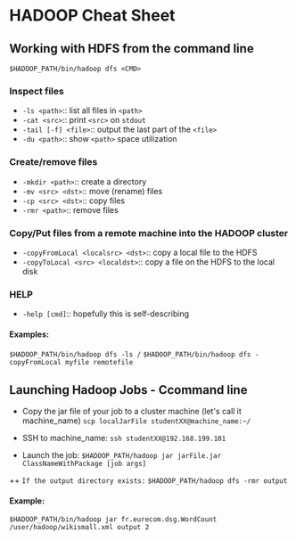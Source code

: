 # HADOOP Cheat Sheet

## Working with HDFS from the command line
`$HADOOP_PATH/bin/hadoop dfs <CMD>`

### Inspect files	
+ `-ls <path>`:: list all files in `<path>`
+ `-cat <src>`:: print `<src>` on `stdout`
+ `-tail [-f] <file>`:: output the last part of the `<file>`
+ `-du <path>`:: show `<path>` space utilization

### Create/remove files	
+ `-mkdir <path>`:: create a directory
+ `-mv <src> <dst>`:: move (rename) files
+ `-cp <src> <dst>`:: copy files
+ `-rmr <path>`:: remove files

### Copy/Put files from a remote machine into the HADOOP cluster
+ `-copyFromLocal <localsrc> <dst>`:: copy a local file to the HDFS
+ `-copyToLocal <src> <localdst>`:: copy a file on the HDFS to the local disk

### HELP
+ `-help [cmd]`:: hopefully this is self-describing

#### Examples:
`$HADOOP_PATH/bin/hadoop dfs -ls /`
`$HADOOP_PATH/bin/hadoop dfs -copyFromLocal myfile remotefile`

## Launching Hadoop Jobs - Ccommand line
+ Copy the jar file of your job to a cluster machine (let's call it machine_name)
`scp localJarFile studentXX@machine_name:~/`

+ SSH to machine_name:
`ssh studentXX@192.168.199.101`

+ Launch the job:
`$HADOOP_PATH/hadoop jar jarFile.jar ClassNameWithPackage [job args]`

++ `If the output directory exists:`
`$HADOOP_PATH/hadoop dfs -rmr output`

#### Example:
`$HADOOP_PATH/bin/hadoop jar fr.eurecom.dsg.WordCount /user/hadoop/wikismall.xml output 2`

